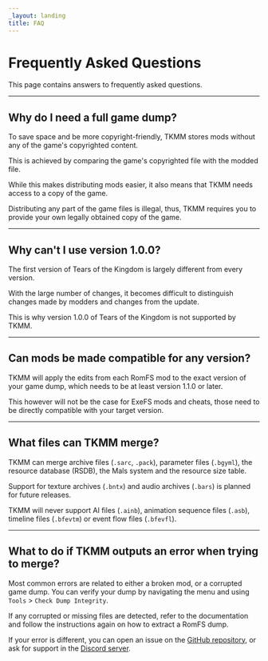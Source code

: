 ```yaml
---
_layout: landing
title: FAQ
---
```


# Frequently Asked Questions

This page contains answers to frequently asked questions.

---

## Why do I need a full game dump?

To save space and be more copyright-friendly, TKMM stores mods without any of the game's copyrighted content.

This is achieved by comparing the game's copyrighted file with the modded file.

While this makes distributing mods easier, it also means that TKMM needs access to a copy of the game.

Distributing any part of the game files is illegal, thus, TKMM requires you to provide your own legally obtained copy of the game.

---

## Why can't I use version 1.0.0?

The first version of Tears of the Kingdom is largely different from every version.

With the large number of changes, it becomes difficult to distinguish changes made by modders and changes from the update.

This is why version 1.0.0 of Tears of the Kingdom is not supported by TKMM.

---

## Can mods be made compatible for any version?

TKMM will apply the edits from each RomFS mod to the exact version of your game dump, which needs to be at least version 1.1.0 or later.

This however will not be the case for ExeFS mods and cheats, those need to be directly compatible with your target version.

---

## What files can TKMM merge?

TKMM can merge archive files (`.sarc`, `.pack`), parameter files (`.bgyml`), the resource database (RSDB), the Mals system and the resource size table.

Support for texture archives (`.bntx`) and audio archives (`.bars`) is planned for future releases.

TKMM will never support AI files (`.ainb`), animation sequence files (`.asb`), timeline files (`.bfevtm`) or event flow files (`.bfevfl`).

---

## What to do if TKMM outputs an error when trying to merge?

Most common errors are related to either a broken mod, or a corrupted game dump. You can verify your dump by navigating the menu and using `Tools` > `Check Dump Integrity`.

If any corrupted or missing files are detected, refer to the documentation and follow the instructions again on how to extract a RomFS dump.

If your error is different, you can open an issue on the [GitHub repository](https://github.com/TKMM-Team/Tkmm/issues), or ask for support in the [Discord server](https://discord.gg/BbVXenRFVc).